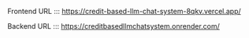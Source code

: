 Frontend URL ::: https://credit-based-llm-chat-system-8qkv.vercel.app/



Backend URL ::: https://creditbasedllmchatsystem.onrender.com/
